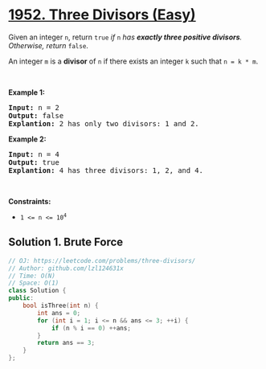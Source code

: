 # [1952. Three Divisors (Easy)](https://leetcode.com/problems/three-divisors/)

<p>Given an integer <code>n</code>, return <code>true</code><em> if </em><code>n</code><em> has <strong>exactly three positive divisors</strong>. Otherwise, return </em><code>false</code>.</p>

<p>An integer <code>m</code> is a <strong>divisor</strong> of <code>n</code> if there exists an integer <code>k</code> such that <code>n = k * m</code>.</p>

<p>&nbsp;</p>
<p><strong>Example 1:</strong></p>

<pre><strong>Input:</strong> n = 2
<strong>Output:</strong> false
<strong>Explantion:</strong> 2 has only two divisors: 1 and 2.
</pre>

<p><strong>Example 2:</strong></p>

<pre><strong>Input:</strong> n = 4
<strong>Output:</strong> true
<strong>Explantion:</strong> 4 has three divisors: 1, 2, and 4.
</pre>

<p>&nbsp;</p>
<p><strong>Constraints:</strong></p>

<ul>
	<li><code>1 &lt;= n &lt;= 10<sup>4</sup></code></li>
</ul>


## Solution 1. Brute Force

```cpp
// OJ: https://leetcode.com/problems/three-divisors/
// Author: github.com/lzl124631x
// Time: O(N)
// Space: O(1)
class Solution {
public:
    bool isThree(int n) {
        int ans = 0;
        for (int i = 1; i <= n && ans <= 3; ++i) {
            if (n % i == 0) ++ans;
        }
        return ans == 3;
    }
};
```